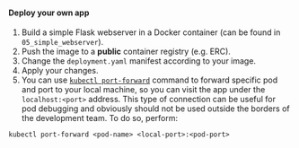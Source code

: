 #### Deploy your own app

1. Build a simple Flask webserver in a Docker container (can be found in `05_simple_webserver`).
2. Push the image to a **public** container registry (e.g. ERC).
3. Change the `deployment.yaml` manifest according to your image. 
4. Apply your changes.
5. You can use [`kubectl port-forward`](https://kubernetes.io/docs/tasks/access-application-cluster/port-forward-access-application-cluster/) command to forward specific pod and port to your local machine, so you can visit the app under the `localhost:<port>` address. This type of connection can be useful for pod debugging and obviously should not be used outside the borders of the development team.
   To do so, perform:

```shell
kubectl port-forward <pod-name> <local-port>:<pod-port> 
```
